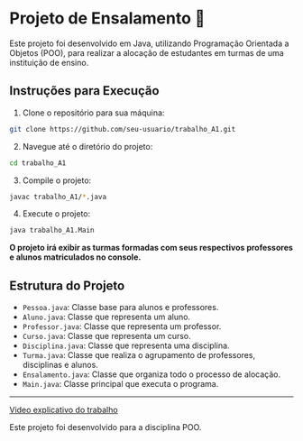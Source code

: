 # Projeto de Ensalamento 📖

Este projeto foi desenvolvido em Java, utilizando Programação Orientada a Objetos (POO), para realizar a alocação de estudantes em turmas de uma instituição de ensino.

## Instruções para Execução

1. Clone o repositório para sua máquina:
```bash
git clone https://github.com/seu-usuario/trabalho_A1.git
  ```

2. Navegue até o diretório do projeto:
  ```bash
  cd trabalho_A1
  ```

3. Compile o projeto:
  ```bash
  javac trabalho_A1/*.java
  ```

4. Execute o projeto:
```bash
java trabalho_A1.Main
```
**O projeto irá exibir as turmas formadas com seus respectivos professores e alunos matriculados no console.**

## Estrutura do Projeto

- `Pessoa.java`: Classe base para alunos e professores.
- `Aluno.java`: Classe que representa um aluno.
- `Professor.java`: Classe que representa um professor.
- `Curso.java`: Classe que representa um curso.
- `Disciplina.java`: Classe que representa uma disciplina.
- `Turma.java`: Classe que realiza o agrupamento de professores, disciplinas e alunos.
- `Ensalamento.java`: Classe que organiza todo o processo de alocação.
- `Main.java`: Classe principal que executa o programa.

---
[Video explicativo do trabalho](https://github.com/ClaudioAMF1/POO/blob/main/trabalho_A1/Video_explicativo_trabalho_A1.mp4)

Este projeto foi desenvolvido para a disciplina POO.
